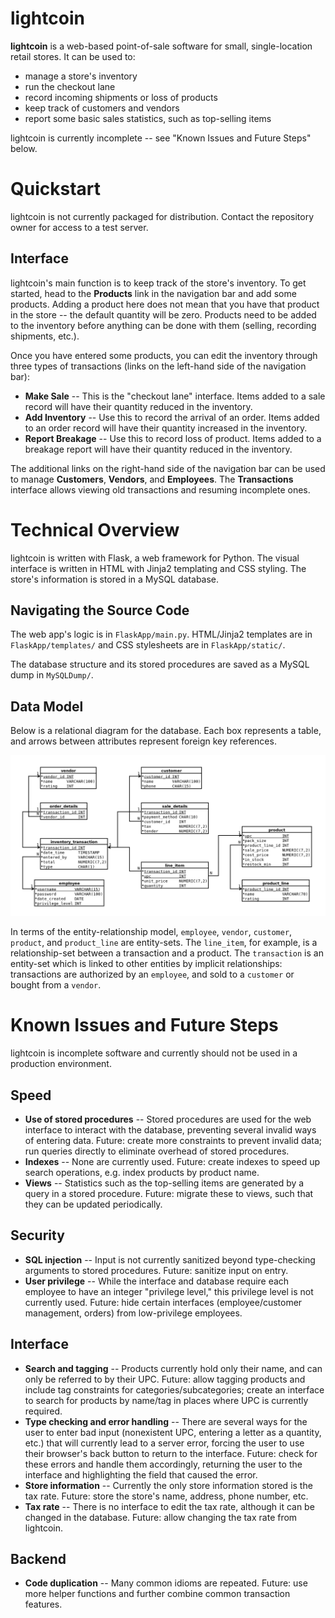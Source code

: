 lightcoin
=========

**lightcoin** is a web-based point-of-sale software for small,
single-location retail stores. It can be used to:
* manage a store's inventory
* run the checkout lane
* record incoming shipments or loss of products
* keep track of customers and vendors
* report some basic sales statistics, such as top-selling items

lightcoin is currently incomplete -- see "Known Issues and Future Steps"
below.

Quickstart
==========

lightcoin is not currently packaged for distribution. Contact the repository
owner for access to a test server.

Interface
---------

lightcoin's main function is to keep track of the store's inventory. To get
started, head to the **Products** link in the navigation bar and add some
products. Adding a product here does not mean that you have that product in
the store -- the default quantity will be zero.
Products need to be added to the inventory before
anything can be done with them (selling, recording shipments, etc.).

Once you have entered some products, you can edit the inventory through
three types of transactions (links on the left-hand side of the navigation
bar):
* **Make Sale** -- This is the "checkout lane" interface. Items added
  to a sale record will have their quantity reduced in the inventory.
* **Add Inventory** -- Use this to record the arrival of an order.
  Items added to an order record will have their quantity increased in
  the inventory.
* **Report Breakage** -- Use this to record loss of product. Items
  added to a breakage report will have their quantity reduced in
  the inventory.

The additional links on the right-hand side of the navigation bar can be
used to manage **Customers**, **Vendors**, and **Employees**.
The **Transactions** interface allows viewing old transactions and resuming
incomplete ones.

Technical Overview
==================

lightcoin is written with Flask, a web framework for Python. The visual
interface is written in HTML with Jinja2 templating and CSS styling.
The store's information is stored in a MySQL database.

Navigating the Source Code
--------------------------

The web app's logic is in `FlaskApp/main.py`. HTML/Jinja2 templates are in
`FlaskApp/templates/` and CSS stylesheets are in `FlaskApp/static/`.

The database structure and its stored procedures are saved as a MySQL
dump in `MySQLDump/`.

Data Model
----------

Below is a relational diagram for the database. Each box represents
a table, and arrows between attributes represent foreign key references.

![relational diagram](rl_diagram.png)

In terms of the entity-relationship model, `employee`, `vendor`, `customer`,
`product`, and `product_line` are entity-sets. The `line_item`, for example,
is a relationship-set between a transaction and a product. The `transaction`
is an entity-set which is linked to other entities by implicit relationships:
transactions are authorized by an `employee`, and sold to a `customer` or
bought from a  `vendor`.

Known Issues and Future Steps
=============================

lightcoin is incomplete software and currently should not be used in a
production environment.

Speed
-----

* **Use of stored procedures** -- Stored procedures are used for the web
  interface to interact with the database, preventing several invalid
  ways of entering data. Future: create more constraints to prevent invalid
  data; run queries directly to eliminate overhead of stored procedures.
* **Indexes** -- None are currently used. Future: create indexes to
  speed up search operations, e.g. index products by product name.
* **Views** -- Statistics such as the top-selling items are
  generated by a query in a stored procedure. Future: migrate these to views,
  such that they can be updated periodically.

Security
--------

* **SQL injection** -- Input is not currently sanitized beyond type-checking
  arguments to stored procedures. Future: sanitize input on entry.
* **User privilege** -- While the interface and database require each employee
  to have an integer "privilege level," this privilege level is not currently
  used. Future: hide certain interfaces (employee/customer management, orders)
  from low-privilege employees.

Interface
---------

* **Search and tagging** -- Products currently hold only their name, and
  can only be referred to by their UPC. Future: allow tagging products
  and include tag constraints for categories/subcategories; create an
  interface to search for products by name/tag in places where UPC is currently
  required.
* **Type checking and error handling** -- There are several ways for the user
  to enter bad input (nonexistent UPC, entering a letter as
  a quantity, etc.) that will currently lead to a server error, forcing the
  user to use their browser's back button to return to the interface.
  Future: check for these errors and handle them accordingly, returning the user
  to the interface and highlighting the field that caused the error.
* **Store information** -- Currently the only store information stored is
  the tax rate. Future: store the store's name, address, phone number, etc.
* **Tax rate** -- There is no interface to edit the tax rate, although it can
  be changed in the database. Future: allow changing the tax rate from
  lightcoin.

Backend
-------

* **Code duplication** -- Many common idioms are repeated. Future: use more
  helper functions and further combine common transaction features.
